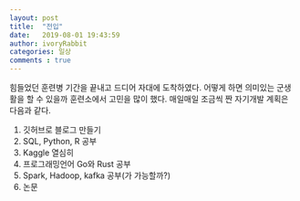 ```yaml
---
layout: post
title:  "전입"
date:   2019-08-01 19:43:59
author: ivoryRabbit
categories: 일상
comments : true
---
```


힘들었던 훈련병 기간을 끝내고 드디어 자대에 도착하였다. 어떻게 하면 의미있는 군생활을 할 수 있을까 훈련소에서 고민을 많이 했다. 매일매일 조금씩 짠 자기개발 계획은 다음과 같다.

1. 깃허브로 블로그 만들기
2. SQL, Python, R 공부
3. Kaggle 열심히
4. 프로그래밍언어 Go와 Rust 공부
5. Spark, Hadoop, kafka 공부(가 가능할까?)
6. 논문 

